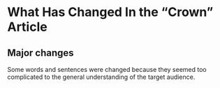 # What Has Changed In the “Crown” Article

## Major changes
Some words and sentences were changed because they seemed too complicated to the general understanding of the target audience.

